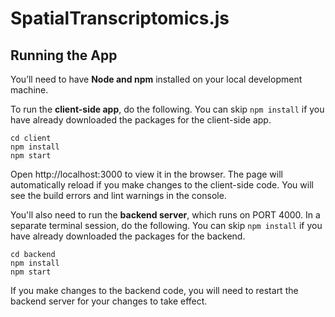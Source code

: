 # SpatialTranscriptomics.js

## Running the App

You’ll need to have <b>Node and npm</b> installed on your local development machine.

To run the <b>client-side app</b>, do the following. You can skip `npm install` if you have already downloaded the packages for the client-side app.

```
cd client
npm install
npm start
```

Open http://localhost:3000 to view it in the browser. The page will automatically reload if you make changes to the client-side code. You will see the build errors and lint warnings in the console.

You'll also need to run the <b>backend server</b>, which runs on PORT 4000. In a separate terminal session, do the following. You can skip `npm install` if you have already downloaded the packages for the backend.

```
cd backend
npm install
npm start
```

If you make changes to the backend code, you will need to restart the backend server for your changes to take effect.
